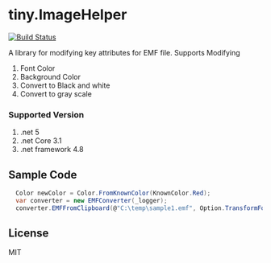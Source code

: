 # tiny.ImageHelper

[![Build Status](https://travis-ci.org/joemccann/dillinger.svg?branch=master)](https://travis-ci.org/joemccann/dillinger)

A library for modifying key attributes for EMF file.
Supports Modifying 
1. Font Color
2. Background Color
3. Convert to Black and white
4. Convert to gray scale


### Supported Version
1. .net 5
2. .net Core 3.1
3. .net framework 4.8

## Sample Code
```csharp
  Color newColor = Color.FromKnownColor(KnownColor.Red);
  var converter = new EMFConverter(_logger);
  converter.EMFFromClipboard(@"C:\temp\sample1.emf", Option.TransformFont, (newColor.R, newColor.G, newColor.B));
```
## License

MIT
